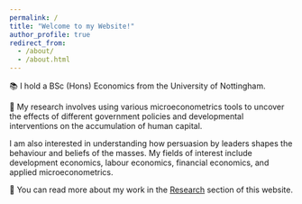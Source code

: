 ```yaml
---
permalink: /
title: "Welcome to my Website!"
author_profile: true
redirect_from: 
  - /about/
  - /about.html
---
```


📚 I hold a BSc (Hons) Economics from the University of Nottingham.

🔬 My research involves using various microeconometrics tools to uncover the effects of different government policies and developmental interventions on the accumulation of human capital. 

I am also interested in understanding how persuasion by leaders shapes the behaviour and beliefs of the masses. My fields of interest include development economics, labour economics, financial economics, and applied microeconometrics.

📖 You can read more about my work in the [Research](/Research/) section of this website.
